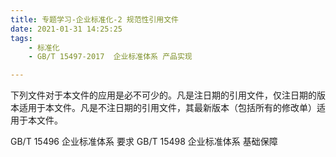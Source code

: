 ```yaml
---
title: 专题学习-企业标准化-2 规范性引用文件
date: 2021-01-31 14:25:25
tags: 
	- 标准化
	- GB/T 15497-2017  企业标准体系 产品实现

---
```


下列文件对于本文件的应用是必不可少的。凡是注日期的引用文件，仅注日期的版本适用于本文件。凡是不注日期的引用文件，其最新版本（包括所有的修改单）适用于本文件。

GB/T 15496 企业标准体系 要求
GB/T 15498 企业标准体系 基础保障